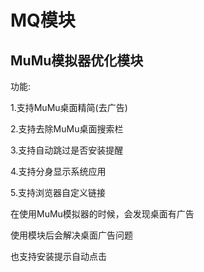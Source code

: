 # MQ模块

## MuMu模拟器优化模块

功能:

1.支持MuMu桌面精简(去广告)

2.支持去除MuMu桌面搜索栏

3.支持自动跳过是否安装提醒

4.支持分身显示系统应用

5.支持浏览器自定义链接

在使用MuMu模拟器的时候，会发现桌面有广告

使用模块后会解决桌面广告问题

也支持安装提示自动点击


